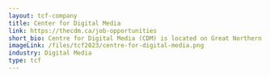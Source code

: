 ```yaml
---
layout: tcf-company
title: Center for Digital Media
link: https://thecdm.ca/job-opportunities
short_bio: Centre for Digital Media (CDM) is located on Great Northern Way Campus, and houses the Master of Digital Media program, as well as the Pre-Master of Digital Media program and Teen Master of Digital Media program. CDM is also home to industry studios, and hosts a variety of industry and professional development events.  
imageLink: /files/tcf2023/centre-for-digital-media.png
industry: Digital Media
type: tcf
---
```

